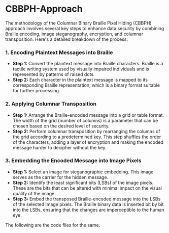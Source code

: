 # CBBPH-Approach


The methodology of the Columnar Binary Braille Pixel Hiding (CBBPH) approach involves several key steps to enhance data security by combining Braille encoding, image steganography, encryption, and columnar transposition. Here's a detailed breakdown of the process:

### 1. **Encoding Plaintext Messages into Braille**
- **Step 1:** Convert the plaintext message into Braille characters. Braille is a tactile writing system used by visually impaired individuals and is represented by patterns of raised dots.
- **Step 2:** Each character in the plaintext message is mapped to its corresponding Braille representation, which is a binary format suitable for further processing.

### 2. **Applying Columnar Transposition**
- **Step 1:** Arrange the Braille-encoded message into a grid or table format. The width of the grid (number of columns) is a parameter that can be chosen based on the desired level of security.
- **Step 2:** Perform columnar transposition by rearranging the columns of the grid according to a predetermined key. This step shuffles the order of the characters, adding a layer of encryption and making the encoded message harder to decipher without the key.

### 3. **Embedding the Encoded Message into Image Pixels**
- **Step 1:** Select an image for steganographic embedding. This image serves as the carrier for the hidden message.
- **Step 2:** Identify the least significant bits (LSBs) of the image pixels. These are the bits that can be altered with minimal impact on the visual quality of the image.
- **Step 3:** Embed the transposed Braille-encoded message into the LSBs of the selected image pixels. The Braille binary data is inserted bit by bit into the LSBs, ensuring that the changes are imperceptible to the human eye.

The following are the code files for the same.

